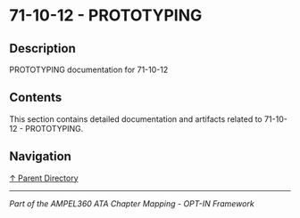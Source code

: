 # 71-10-12 - PROTOTYPING

## Description

PROTOTYPING documentation for 71-10-12

## Contents

This section contains detailed documentation and artifacts related to 71-10-12 - PROTOTYPING.

## Navigation

[↑ Parent Directory](../README.md)

---

*Part of the AMPEL360 ATA Chapter Mapping - OPT-IN Framework*
